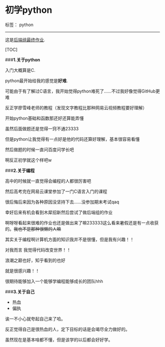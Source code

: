 ﻿# 初学python

标签： python

---
这是[后端组最终作业](http://github.com/yueyy/hou/blob/master/finish.py).

[TOC]

###**1.关于python**

入门大概算是C.

python最开始给我的感觉是**好难**.

可能由于有了解过C语言，我开始觉得python难死了……不过我好像觉得GitHub更难

反正学廖雪峰老师的教程（发现文字教程比那种网易云视频教程要好理解）

开始python基础和函数那还好还算能弄懂

虽然后面做题还是觉得一窍不通23333

但是python让我觉得有一点好是他的代码还算好理解，基本很容易看懂

然后做题的时候一直问百度问学长吧

啊反正初学就这个样吧w


###**2.关于编程**

高中的时候就一直觉得会编程的人都很厉害吧

然后高考完在网易云课堂参加了一门C语言入门的课程

很后悔后来因为各种原因没坚持下去……没参加期末考试qaq

幸好后来有机会看到木犀招新然后尝试了做后端组的作业

啊呀呀看起来很难的作业也还是做出来了嘛233333这么看来暑假还是有一点收获的。~~我也不是那种很懒的人嘛~~

其实关于编程啊计算机方面的知识我并不是很懂，但是我有兴趣！！

对我而言 我觉得代码改变世界！！

浪潮之巅也好，知乎看到的也好

就是很感兴趣！！

很期待能够加入一个能够学编程能够成长的团队hhh


###**3.关于自己**
- 热血
- 偏执

诶一不小心就夸起自己来了哈。

反正觉得自己是很热血的人，定下目标的话是会竭尽全力做好的。

虽然现在是基本啥都不懂，但是该学的以后都会好好学。
